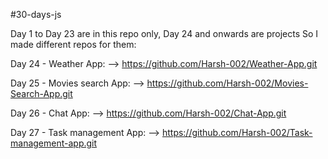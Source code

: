 #30-days-js

Day 1 to Day 23 are in this repo only, Day 24 and onwards are projects So I made different repos for them:

Day 24 - Weather App: --> https://github.com/Harsh-002/Weather-App.git

Day 25 - Movies search App: --> https://github.com/Harsh-002/Movies-Search-App.git

Day 26 - Chat App: --> https://github.com/Harsh-002/Chat-App.git

Day 27 - Task management App: --> https://github.com/Harsh-002/Task-management-app.git
